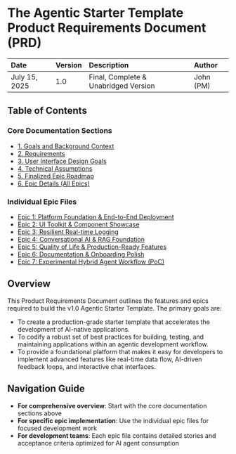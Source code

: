 # The Agentic Starter Template Product Requirements Document (PRD)

| Date          | Version | Description                          | Author    |
| :------------ | :------ | :----------------------------------- | :-------- |
| July 15, 2025 | 1.0     | Final, Complete & Unabridged Version | John (PM) |

## Table of Contents

### Core Documentation Sections

- [1. Goals and Background Context](./1-goals-and-background-context.md)
- [2. Requirements](./2-requirements.md)
- [3. User Interface Design Goals](./3-user-interface-design-goals.md)
- [4. Technical Assumptions](./4-technical-assumptions.md)
- [5. Finalized Epic Roadmap](./5-finalized-epic-roadmap.md)
- [6. Epic Details (All Epics)](./6-epic-details.md)

### Individual Epic Files

- [Epic 1: Platform Foundation & End-to-End Deployment](./epic-1.md)
- [Epic 2: UI Toolkit & Component Showcase](./epic-2.md)
- [Epic 3: Resilient Real-time Logging](./epic-3.md)
- [Epic 4: Conversational AI & RAG Foundation](./epic-4.md)
- [Epic 5: Quality of Life & Production-Ready Features](./epic-5.md)
- [Epic 6: Documentation & Onboarding Polish](./epic-6.md)
- [Epic 7: Experimental Hybrid Agent Workflow (PoC)](./epic-7.md)

## Overview

This Product Requirements Document outlines the features and epics required to build the v1.0 Agentic Starter Template. The primary goals are:

- To create a production-grade starter template that accelerates the development of AI-native applications.
- To codify a robust set of best practices for building, testing, and maintaining applications within an agentic development workflow.
- To provide a foundational platform that makes it easy for developers to implement advanced features like real-time data flow, AI-driven feedback loops, and interactive chat interfaces.

## Navigation Guide

- **For comprehensive overview**: Start with the core documentation sections above
- **For specific epic implementation**: Use the individual epic files for focused development work
- **For development teams**: Each epic file contains detailed stories and acceptance criteria optimized for AI agent consumption
